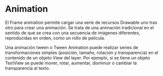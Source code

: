# Animation
El Frame animation permite cargar una serie de recursos Drawable uno tras otro para crear una animación. 
Se trata de una animación tradicional en el sentido de que se crea con una secuencia de imágenes diferentes, reproducidas en orden, 
como un rollo de película.

Una animación tween o Tween Animation puede realizar series de transformaciones simples (posición, tamaño, rotación y transparencia) en el contenido de un objeto
View del layer. Por ejemplo, si se tiene un objeto TextView se puede mover, rotar, aumentar, disminuir o cambiar la transparencia al texto.
